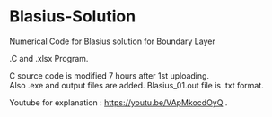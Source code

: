 # Blasius-Solution
Numerical Code for Blasius solution for Boundary Layer

.C and .xlsx Program.

C source code is modified 7 hours after 1st uploading.  
Also .exe and output files are added.
Blasius_01.out file is .txt format. 

Youtube for explanation :
   https://youtu.be/VApMkocdOyQ
.
